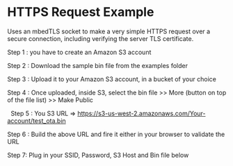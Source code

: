 # HTTPS Request Example

Uses an mbedTLS socket to make a very simple HTTPS request over a secure connection, including verifying the server TLS certificate.

   Step 1 : you have to create an Amazon S3 account
   
   Step 2 : Download the sample bin file from the examples folder
   
   Step 3 : Upload it to your Amazon S3 account, in a bucket of your choice
   
   Step 4 : Once uploaded, inside S3, select the bin file >> More (button on top of the file list) >> Make Public
   
   Step 5 : You S3 URL => https://s3-us-west-2.amazonaws.com/Your-account/test_ota.bin
   
   Step 6 : Build the above URL and fire it either in your browser  to validate the URL
   
   Step 7:  Plug in your SSID, Password, S3 Host and Bin file below
